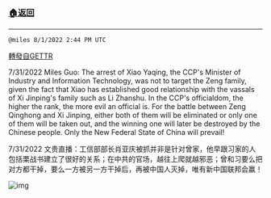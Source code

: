 ###  [:house:返回](README.md)
---


`@miles 8/1/2022 2:44 PM UTC`

[轉發自GETTR](https://gettr.com/post/p1kmzz8f91e)

7/31/2022 Miles Guo: The arrest of Xiao Yaqing, the CCP's Minister of Industry and Information Technology, was not to target the Zeng family, given the fact that Xiao has established good relationship with the vassals of Xi Jinping's family such as Li Zhanshu. In the CCP's officialdom, the higher the rank, the more evil an official is. For the battle between Zeng Qinghong and Xi Jinping, either both of them will be eliminated or only one of them will be taken out, and the winning one will later be destroyed by the Chinese people. Only the New Federal State of China will prevail!

7/31/2022 文贵直播：工信部部长肖亚庆被抓并非是针对曾家，他早跟习家的人包括栗战书建立了很好的关系；在中共的官场，越往上爬就越邪恶；曾和习要么把对方都干掉，要么一方被另一方干掉后，再被中国人灭掉，唯有新中国联邦会赢！


![img](https://media.gettr.com/group31/getter/2022/08/01/14/15573ff2-e920-50a9-45be-6af339c8d072/out.jpg)
